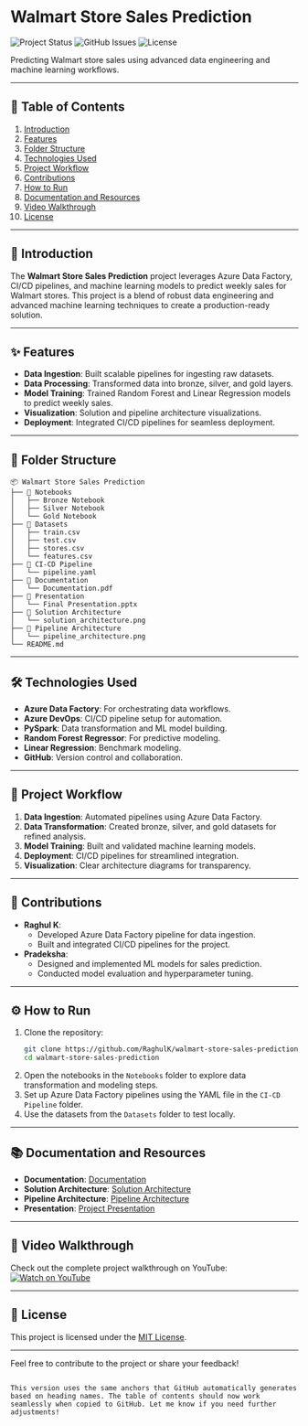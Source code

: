 # Walmart Store Sales Prediction

![Project Status](https://img.shields.io/badge/Status-Completed-brightgreen)
![GitHub Issues](https://img.shields.io/github/issues/RaghulK/walmart-store-sales-prediction)
![License](https://img.shields.io/badge/License-MIT-blue)

Predicting Walmart store sales using advanced data engineering and machine learning workflows.

---

## 🚀 Table of Contents
1. [Introduction](#-introduction)
2. [Features](#-features)
3. [Folder Structure](#-folder-structure)
4. [Technologies Used](#-technologies-used)
5. [Project Workflow](#-project-workflow)
6. [Contributions](#-contributions)
7. [How to Run](#-how-to-run)
8. [Documentation and Resources](#-documentation-and-resources)
9. [Video Walkthrough](#-video-walkthrough)
10. [License](#-license)

---

## 📖 Introduction
The **Walmart Store Sales Prediction** project leverages Azure Data Factory, CI/CD pipelines, and machine learning models to predict weekly sales for Walmart stores. This project is a blend of robust data engineering and advanced machine learning techniques to create a production-ready solution.

---

## ✨ Features
- **Data Ingestion**: Built scalable pipelines for ingesting raw datasets.
- **Data Processing**: Transformed data into bronze, silver, and gold layers.
- **Model Training**: Trained Random Forest and Linear Regression models to predict weekly sales.
- **Visualization**: Solution and pipeline architecture visualizations.
- **Deployment**: Integrated CI/CD pipelines for seamless deployment.

---

## 📂 Folder Structure

```plaintext
📦 Walmart Store Sales Prediction
├── 📁 Notebooks
│   ├── Bronze Notebook
│   ├── Silver Notebook
│   └── Gold Notebook
├── 📁 Datasets
│   ├── train.csv
│   ├── test.csv
│   ├── stores.csv
│   └── features.csv
├── 📁 CI-CD Pipeline
│   └── pipeline.yaml
├── 📁 Documentation
│   └── Documentation.pdf
├── 📁 Presentation
│   └── Final Presentation.pptx
├── 📁 Solution Architecture
│   └── solution_architecture.png
├── 📁 Pipeline Architecture
│   └── pipeline_architecture.png
└── README.md
```

---

## 🛠 Technologies Used
- **Azure Data Factory**: For orchestrating data workflows.
- **Azure DevOps**: CI/CD pipeline setup for automation.
- **PySpark**: Data transformation and ML model building.
- **Random Forest Regressor**: For predictive modeling.
- **Linear Regression**: Benchmark modeling.
- **GitHub**: Version control and collaboration.

---

## 🔄 Project Workflow
1. **Data Ingestion**: Automated pipelines using Azure Data Factory.
2. **Data Transformation**: Created bronze, silver, and gold datasets for refined analysis.
3. **Model Training**: Built and validated machine learning models.
4. **Deployment**: CI/CD pipelines for streamlined integration.
5. **Visualization**: Clear architecture diagrams for transparency.

---

## 👥 Contributions
- **Raghul K**: 
  - Developed Azure Data Factory pipeline for data ingestion.
  - Built and integrated CI/CD pipelines for the project.
- **Pradeksha**:
  - Designed and implemented ML models for sales prediction.
  - Conducted model evaluation and hyperparameter tuning.

---

## ⚙️ How to Run
1. Clone the repository:
   ```bash
   git clone https://github.com/RaghulK/walmart-store-sales-prediction.git
   cd walmart-store-sales-prediction
   ```
2. Open the notebooks in the `Notebooks` folder to explore data transformation and modeling steps.
3. Set up Azure Data Factory pipelines using the YAML file in the `CI-CD Pipeline` folder.
4. Use the datasets from the `Datasets` folder to test locally.

---

## 📚 Documentation and Resources
- **Documentation**: [Documentation](./Documentation/Documentation.pdf)
- **Solution Architecture**: [Solution Architecture](./Solution%20Architecture/solution_architecture.png)
- **Pipeline Architecture**: [Pipeline Architecture](./Pipeline%20Architecture/pipeline_architecture.png)
- **Presentation**: [Project Presentation](./Presentation/Final%20Presentation.pptx)

---

## 🎥 Video Walkthrough
Check out the complete project walkthrough on YouTube:  
[![Watch on YouTube](https://img.youtube.com/vi/n6bXZFH9nqY/0.jpg)](https://www.youtube.com/watch?v=n6bXZFH9nqY)

---

## 📝 License
This project is licensed under the [MIT License](LICENSE).

---

Feel free to contribute to the project or share your feedback!
```

This version uses the same anchors that GitHub automatically generates based on heading names. The table of contents should now work seamlessly when copied to GitHub. Let me know if you need further adjustments!
